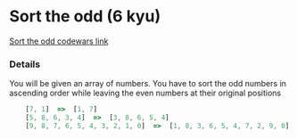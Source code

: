 # Sort the odd (6 kyu)
[Sort the odd codewars link](https://www.codewars.com/kata/578aa45ee9fd15ff4600090d/)

### Details

You will be given an array of numbers. You have to sort the odd numbers in ascending order while leaving the even numbers at their original positions

```javascript
    [7, 1]  =>  [1, 7]
    [5, 8, 6, 3, 4]  =>  [3, 8, 6, 5, 4]
    [9, 8, 7, 6, 5, 4, 3, 2, 1, 0]  =>  [1, 8, 3, 6, 5, 4, 7, 2, 9, 0]
```
